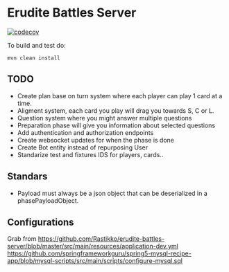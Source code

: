 # Erudite Battles Server

[![codecov](https://codecov.io/gh/Rastikko/erudite-battles-server/branch/master/graph/badge.svg?token=op7alomaAC)](https://codecov.io/gh/Rastikko/erudite-battles-server)

To build and test do:

```shell
mvn clean install
```

## TODO

 - Create plan base on turn system where each player can play 1 card at a time.
 - Aligment system, each card you play will drag you towards S, C or L.
 - Question system where you might answer multiple questions
 - Preparation phase will give you information about selected questions
 - Add authentication and authorization endpoints
 - Create websocket updates for when the phase is done
 - Create Bot entity instead of repurposing User
 - Standarize test and fixtures IDS for players, cards..
 
 ## Standars
 
  - Payload must always be a json object that can be deserialized in a phasePayloadObject.
  
  
 ## Configurations
 
 Grab from https://github.com/Rastikko/erudite-battles-server/blob/master/src/main/resources/application-dev.yml
 https://github.com/springframeworkguru/spring5-mysql-recipe-app/blob/mysql-scripts/src/main/scripts/configure-mysql.sql
  
